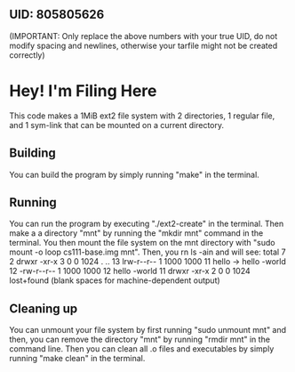 ## UID: 805805626

(IMPORTANT: Only replace the above numbers with your true UID, do not modify spacing and newlines, otherwise your tarfile might not be created correctly)

# Hey! I'm Filing Here

This code makes a 1MiB ext2 file system with 2 directories, 1 regular file, and 1 sym-link that can be mounted on a current directory.

## Building

You can build the program by simply running "make" in the terminal.

## Running

You can run the program by executing "./ext2-create" in the terminal. Then make a a directory "mnt" by running the "mkdir mnt" command in the terminal. You then mount the file system on the mnt directory with "sudo mount -o loop cs111-base.img mnt". Then, you rn ls -ain and will see:
total 7
2 drwxr -xr-x 3 0 0 1024 .
                         ..
13 lrw-r--r-- 1 1000 1000 11 hello -> hello -world
12 -rw-r--r-- 1 1000 1000 12 hello -world
11 drwxr -xr-x 2 0 0 1024 lost+found
(blank spaces for machine-dependent output)


## Cleaning up
You can unmount your file system by first running "sudo unmount mnt" and then, you can remove the directory "mnt" by running "rmdir mnt" in the command line. Then you can clean all .o files and executables by simply running "make clean" in the terminal.
